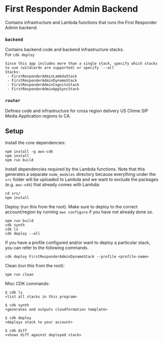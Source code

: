 # First Responder Admin Backend

Contains infrastructure and Lambda functions that runs the First Responder Admin backend.

### `backend`

Contains backend code and backend infrastructure stacks.\
For `cdk deploy`
```
Since this app includes more than a single stack, specify which stacks to use (wildcards are supported) or specify `--all`
Stacks: 
 - FirstResponderAdminLambdaStack 
 - FirstResponderAdminDynamoStack
 - FirstResponderAdminCognitoStack
 - FirstResponderAdminAppSyncStack
```

### `router` 
Defines code and infrastructure for cross region delivery US Chime SIP Media Application regions to CA.


## Setup

Install the core dependencies:
```
npm install -g aws-cdk
npm install
npm run build
```

Install dependencies required by the Lambda functions. Note that this generates a separate `node_modules` directory because everything under the `src` folder will be uploaded to Lambda and we want to exclude the packages (e.g. `aws-sdk`) that already comes with Lambda:
```
cd src/
npm install
```

Deploy (run this from the root). Make sure to deploy to the correct account/region by running `aws configure` if you have not already done so.
```
npm run build
cdk synth
cdk ls
cdk deploy --all
```

If you have a profile configured and/or want to deploy a particular stack, you can refer to the following commands.
```
cdk deploy FirstResponderAdminDynamoStack --profile <profile-name>
```

Clean (run this from the root):
```
npm run clean
```

Misc CDK commands:
```
$ cdk ls
<list all stacks in this program>

$ cdk synth
<generates and outputs cloudformation template>

$ cdk deploy
<deploys stack to your account>

$ cdk diff
<shows diff against deployed stack>
```